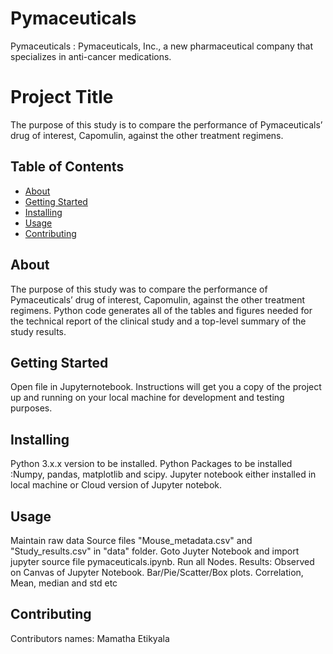 # Pymaceuticals
Pymaceuticals : Pymaceuticals, Inc., a new pharmaceutical company that specializes in anti-cancer medications.

# Project Title 
The purpose of this study is to compare the performance of Pymaceuticals’ drug of interest, Capomulin, against the other treatment regimens.

## Table of Contents

- [About](#about)
- [Getting Started](#getting_started)
- [Installing](#installing)
- [Usage](#usage)
- [Contributing](#contributing)

## About
The purpose of this study was to compare the performance of Pymaceuticals’ drug of interest, Capomulin, against the other treatment regimens. 
Python code generates all of the tables and figures needed for the technical report of the clinical study and a top-level summary of the study results.

## Getting Started
Open file in Jupyternotebook. Instructions will get you a copy of the project up and running on your local machine for development and testing purposes. 

## Installing
Python 3.x.x version to be installed.
Python Packages to be installed :Numpy, pandas, matplotlib and scipy.
Jupyter notebook either installed in local machine or Cloud version of Jupyter notebok.

## Usage
Maintain raw data Source files "Mouse_metadata.csv" and "Study_results.csv" in "data" folder.
Goto Juyter Notebook and import jupyter source file pymaceuticals.ipynb.
Run all Nodes.
Results: Observed on Canvas of Jupyter Notebook. Bar/Pie/Scatter/Box plots. Correlation, Mean, median and std etc

## Contributing
Contributors names: Mamatha Etikyala
